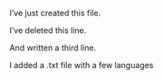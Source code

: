 I’ve just created this file.

I’ve deleted this line.

And written a third line.

I added a .txt file with a few languages
